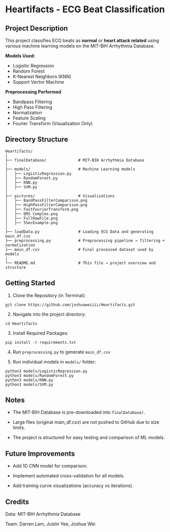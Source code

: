 # **Heartifacts - ECG Beat Classification**
## **Project Description**

This project classifies ECG beats as **normal** or **heart attack related** using various machine learning models on the MIT-BIH Arrhythmia Database.

**Models Used:**
- Logistic Regression
- Random Forest
- K-Nearest Neighbors (KNN)
- Support Vector Machine

**Preprocessing Performed**
- Bandpass Filtering
- High Pass Filtering
- Normalization
- Feature Scaling
- Fourier Transform (Visualization Only)

## **Directory Structure**
```
Heartifacts/
│
├── finalDatabase/              # MIT-BIH Arrhythmia Database 
│
├── models/                     # Machine Learning models
│   ├── LogisticRegression.py
│   ├── RandomForest.py
│   ├── KNN.py
│   ├── SVM.py
│
├── pictures/                   # Visualizations
│   ├── BandPassFilterComparison.png
│   ├── HighPassFilterComparison.png
│   ├── FastFourierTransform.png
│   ├── QRS Complex.png
│   ├── FullRawFile.png
│   ├── 5SecExample.png
│
├── loadData.py                 # Loading ECG Data and generating main_df.csv
├── preprocessing.py            # Preprocessing pipeline → filtering + normalization
├── main_df.csv                 # Final processed dataset used by models
│
└── README.md                   # This file → project overview and structure

```

## **Getting Started**
1. Clone the Repository (in Terminal):
   
``` git clone https://github.com/joshuaweiiii/Heartifacts.git ```

2. Navigate into the project directory:
   
``` cd Heartifacts ```

3. Install Required Packages:

``` pip install -r requirements.txt ```

4. Run ``` preprocessing.py ``` to generate ``` main_df.csv ```
 
5. Run individual models in ``` models/ ``` folder:

```
python3 models/LogisticRegression.py
python3 models/RandomForest.py
python3 models/KNN.py
python3 models/SVM.py
```

## **Notes**
- The MIT-BIH Database is pre-downloaded into ``` finalDatabase/ ```.

- Large files (original main_df.csv) are not pushed to GitHub due to size limits.

- The project is structured for easy testing and comparison of ML models.

## **Future Improvements**
- Add 1D CNN model for comparison.

- Implement automated cross-validation for all models.

- Add training curve visualizations (accuracy vs iterations).

## **Credits**
Data: MIT-BIH Arrhythmia Database

Team: Darren Lam, Justin Yee, Joshua Wei
